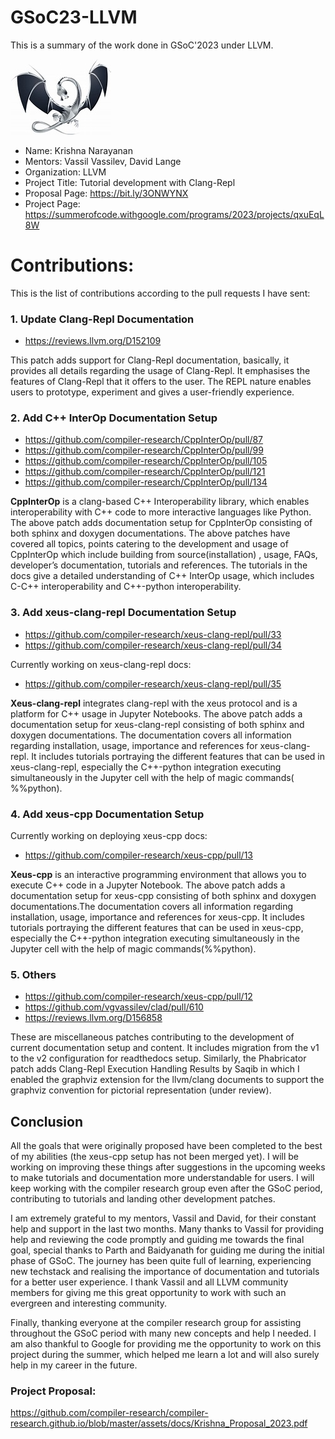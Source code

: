 # GSoC23-LLVM

This is a summary of the work done in GSoC'2023 under LLVM.

![LLVM](https://github.com/Krishna-13-cyber/GSoC23-LLVM/blob/content/images/llvm.jpeg)

- Name: Krishna Narayanan
- Mentors: Vassil Vassilev, David Lange
- Organization: LLVM
- Project Title: Tutorial development with Clang-Repl
- Proposal Page: https://bit.ly/3ONWYNX
- Project Page: https://summerofcode.withgoogle.com/programs/2023/projects/qxuEqL8W


# Contributions:

This is the list of contributions according to the pull requests I have sent:

### 1. Update Clang-Repl Documentation

- https://reviews.llvm.org/D152109

This patch adds support for Clang-Repl documentation, basically, it provides all
details regarding the usage of Clang-Repl. It emphasises the features of
Clang-Repl that it offers to the user. The REPL nature enables users to prototype,
experiment and gives a user-friendly experience.

### 2. Add C++ InterOp Documentation Setup

- https://github.com/compiler-research/CppInterOp/pull/87
- https://github.com/compiler-research/CppInterOp/pull/99
- https://github.com/compiler-research/CppInterOp/pull/105
- https://github.com/compiler-research/CppInterOp/pull/121
- https://github.com/compiler-research/CppInterOp/pull/134

**CppInterOp** is a clang-based C++ Interoperability library, which enables interoperability
with C++ code to more interactive languages like Python. The above patch adds
documentation setup for CppInterOp consisting of both sphinx and doxygen 
documentations. The above patches have covered all topics, points catering to the
development and usage of CppInterOp which include building from source(installation)
, usage, FAQs, developer’s documentation, tutorials and references. The tutorials in
the docs give a detailed understanding of C++ InterOp usage, which includes C-C++
interoperability and C++-python interoperability. 

### 3. Add xeus-clang-repl Documentation Setup

- https://github.com/compiler-research/xeus-clang-repl/pull/33
- https://github.com/compiler-research/xeus-clang-repl/pull/34

Currently working on xeus-clang-repl docs:
- https://github.com/compiler-research/xeus-clang-repl/pull/35

**Xeus-clang-repl** integrates clang-repl with the xeus protocol and is a platform 
for C++ usage in Jupyter Notebooks. The above patch adds a documentation setup 
for xeus-clang-repl consisting of both sphinx and doxygen documentations. The 
documentation covers all information regarding installation, usage, importance
and references for xeus-clang-repl. It includes tutorials portraying the different
features that can be used in xeus-clang-repl, especially the C++-python integration
executing simultaneously in the Jupyter cell with the help of magic commands( %%python).

### 4. Add xeus-cpp Documentation Setup

Currently working on deploying xeus-cpp docs:
- https://github.com/compiler-research/xeus-cpp/pull/13

**Xeus-cpp** is an interactive programming environment that allows you to 
execute C++ code in a Jupyter Notebook. The above patch adds a documentation setup
for xeus-cpp consisting of both sphinx and doxygen documentations.The documentation
covers all information regarding installation, usage, importance and references
for xeus-cpp.
It includes tutorials portraying the different features that can be used in xeus-cpp,
especially the C++-python integration executing simultaneously in the Jupyter cell
with the help of magic commands(%%python).

### 5. Others

- https://github.com/compiler-research/xeus-cpp/pull/12
- https://github.com/vgvassilev/clad/pull/610
- https://reviews.llvm.org/D156858

These are miscellaneous patches contributing to the development of current
documentation setup and content. It includes migration from the v1 to the v2 configuration
for readthedocs setup. Similarly, the Phabricator patch adds Clang-Repl Execution
Handling Results by Saqib in which I enabled the graphviz extension for the llvm/clang
documents to support the graphviz convention for pictorial representation (under review).

## Conclusion

All the goals that were originally proposed have been completed to the best of my
abilities (the xeus-cpp setup has not been merged yet). I will be working on improving
these things after suggestions in the upcoming weeks to make tutorials and documentation
more understandable for users. I will keep working with the compiler research group
even after the GSoC period, contributing to tutorials and landing other development
patches.

I am extremely grateful to my mentors, Vassil and David, for their constant
help and support in the last two months. Many thanks to Vassil for providing help
and reviewing the code promptly and guiding me towards the final goal, special
thanks to Parth and Baidyanath for guiding me during the initial phase of GSoC.
The journey has been quite full of learning, experiencing new techstack and realising
the importance of documentation and tutorials for a better user experience. I thank
Vassil and all LLVM community members for giving me this great opportunity to work
with such an evergreen and interesting community.

Finally, thanking everyone at the compiler research group for assisting throughout
the GSoC period with many new concepts and help I needed. I am also thankful to
Google for providing me the opportunity to work on this project during the summer,
which helped me learn a lot and will also surely help in my career in the future.


### Project Proposal:
https://github.com/compiler-research/compiler-research.github.io/blob/master/assets/docs/Krishna_Proposal_2023.pdf
